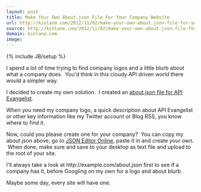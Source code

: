 ```yaml
---
layout: post
title: Make Your Own About.json File For Your Company Website
url: http://kinlane.com/2012/11/02/make-your-own-about.json-file-for-your-company-website/
source: http://kinlane.com/2012/11/02/make-your-own-about.json-file-for-your-company-website/
domain: kinlane.com
image: 
---
```

{% include JB/setup %}<p>
     I spend a lot of time trying to find company logos and a little blurb about what a company does. &nbsp;You'd think in this cloudy API driven world there would a simpler way. &nbsp;
</p>
<p>
     I decided to create my own solution. &nbsp;I created an <a href="http://www.apievangelist.com/about.json" target="_blank">about.json file for API Evangelist</a>.
</p><script src="https://gist.github.com/4003224.js?file=about.json" type="text/javascript">
</script>
<p>
     When you need my company logo, a quick description about API Evangelist or other key information like my Twitter account or Blog RSS, you know where to find it.
</p>
<p>
     Now, could you please create one for your company? &nbsp;You can copy my about.json above, go to <a href="http://jsoneditoronline.org/">JSON Editor Online</a>, paste it in and create your own. &nbsp;When done, make sure and save to your desktop as text file and upload to the root of your site. &nbsp;
</p>
<p>
     I'll always take a look at http://example.com/about.json first to see if a company has it, before Googling on my own for a logo and about blurb.
</p>
<p>
     Maybe some day, every site will have one.
</p>